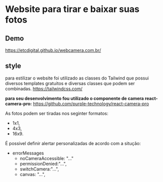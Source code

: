 # Website para tirar e baixar suas fotos

## Demo

https://etcdigital.github.io/webcamera.com.br/

## style

para estilizar o website foi utilizado as classes do Tailwind que possui diversos templates gratuitos
e diversas classes que podem ser combinadas.
https://tailwindcss.com/

**para seu desenvolvimento fou utilizado o componente de camera react-camera-pro:**
https://github.com/purple-technology/react-camera-pro

As fotos podem ser tiradas nos seginter formatos:

- 1x1,
- 4x3,
- 16x9.

É possivel definir alertar personalizadas de acordo com a situção: 

- errorMessages
  - noCameraAccessible: "..."
  - permissionDenied:"...",
  - switchCamera:"...",
  - canvas: "...",

